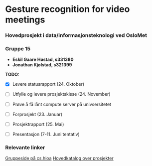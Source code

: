 # Gesture recognition for video meetings
### Hovedprosjekt i data/informasjonsteknologi ved OsloMet
### Gruppe 15
- **Eskil Gaare Høstad, s331380**
- **Jonathan Kjølstad, s321399**

**TODO:**
- [x] Levere statusrapport (24. Oktober)
- [ ] Utfylle og levere prosjektskisse (24. November)
- [ ] Prøve å få lånt compute server på univsersitetet
- [ ] Forprosjekt (23. Januar)
- [ ] Prosjektrapport (25. Mai)
- [ ] Presentasjon (7-11. Juni tentativ)


### Relevante linker
<p>
<a href="http://student.cs.hioa.no/hovedprosjekter/2021/data/15">Gruppeside på cs.hioa</a>
<a href="http://cs.hioa.no/data/bachelorprosjekt">Hovedkatalog over prosjekter</a>
</p>

